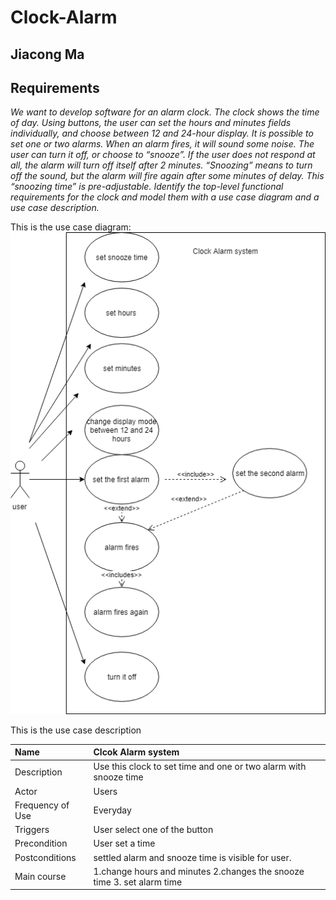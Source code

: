 # Clock-Alarm
## Jiacong Ma


## Requirements


*We want to develop software for an alarm clock.
The clock shows the time of day. Using buttons, the user can set the hours and minutes fields individually, and choose between 12 and 24-hour display.
It is possible to set one or two alarms. When an alarm fires, it will sound some noise. The user can turn it off, or choose to “snooze”. If the user does not respond at all, the alarm will turn off itself after 2 minutes. “Snoozing” means to turn off the sound, but the alarm will fire again after some minutes of delay. This “snoozing time” is pre-adjustable.
Identify the top-level functional requirements for the clock and model them with a use case diagram and a use case description.*

This is the use case diagram:
![image](https://github.com/iiilight/Clock-Alarm/blob/master/CKD.png)

This is the use case description

Name|Clcok Alarm system
:---|:---
Description|Use this clock to set time and one or two alarm with snooze time
Actor|Users
Frequency of Use| Everyday
Triggers| User select one of the button
Precondition|User set a time
Postconditions|settled alarm and snooze time is visible for user.
Main course|1.change hours and minutes 2.changes the snooze time 3. set alarm time 


